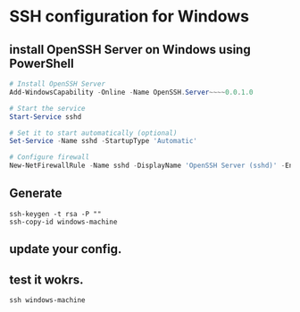 # SSH configuration for Windows

## install OpenSSH Server on Windows using PowerShell

```powershell
# Install OpenSSH Server
Add-WindowsCapability -Online -Name OpenSSH.Server~~~~0.0.1.0

# Start the service
Start-Service sshd

# Set it to start automatically (optional)
Set-Service -Name sshd -StartupType 'Automatic'

# Configure firewall
New-NetFirewallRule -Name sshd -DisplayName 'OpenSSH Server (sshd)' -Enabled True -Direction Inbound -Protocol TCP -Action Allow -LocalPort 22
```



## Generate


```shell
ssh-keygen -t rsa -P ""
ssh-copy-id windows-machine
```


## update your config.



## test it wokrs.

```
ssh windows-machine
```